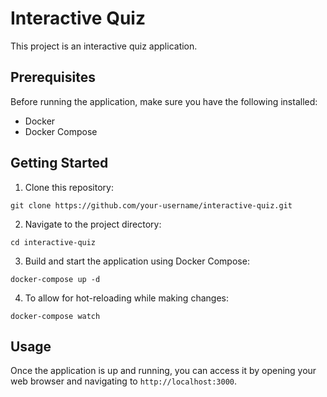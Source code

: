 # Interactive Quiz

This project is an interactive quiz application.

## Prerequisites

Before running the application, make sure you have the following installed:

- Docker
- Docker Compose

## Getting Started

1. Clone this repository:

```shell
git clone https://github.com/your-username/interactive-quiz.git
```

2. Navigate to the project directory:

```shell
cd interactive-quiz
```

3. Build and start the application using Docker Compose:

```shell
docker-compose up -d
```

4. To allow for hot-reloading while making changes:

```shell
docker-compose watch
```

## Usage

Once the application is up and running, you can access it by opening your web browser and navigating to `http://localhost:3000`.
